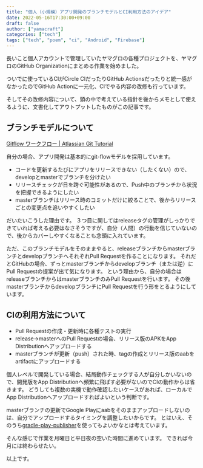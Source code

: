 ```yaml
---
title: "個人（小規模）アプリ開発のブランチモデルとCI利用方法のアイデア"
date: 2022-05-16T17:30:00+09:00
draft: false
author: ["yamacraft"]
categories: ["tech"]
tags: ["tech", "poem", "ci", "Android", "Firebase"]
---
```


長いこと個人アカウントで管理していたヤマグロの各種プロジェクトを、ヤマグロのGitHub Organizationにまとめる作業を始めました。

ついでに使っているCIがCircle CIだったりGitHub Actionsだったりと統一感がなかったのでGitHub Actionに一元化、CIでやる内容の改修も行っています。

そしてその改修内容について、頭の中で考えている指針を後からメモとして使えるように、文書化してアウトプットしたものがこの記事です。

## ブランチモデルについて

[Gitflow ワークフロー \| Atlassian Git Tutorial](https://www.atlassian.com/ja/git/tutorials/comparing-workflows/gitflow-workflow)

<!-- textlint-disable prh -->
自分の場合、アプリ開発は基本的にgit-flowモデルを採用しています。
<!-- textlint-enable prh -->

* コードを更新するたびにアプリをリリースできない（したくない）ので、developとmasterでブランチを分けたい
* リリースチェックが日を跨ぐ可能性があるので、Push中のブランチから状況を把握できるようにしたい
* masterブランチはリリース時のコミットだけに絞ることで、後からリリースごとの変更点を追いやすくしたい

だいたいこうした理由です。
３つ目に関してはreleaseタグの管理がしっかりできていれば考える必要はなさそうですが、自分（人間）の行動を信じていないので、後からカバーしやすくなることも念頭に入れています。

ただ、このブランチモデルをそのままやると、releaseブランチからmasterブランチとdevelopブランチへそれぞれPull Requestを作ることになります。
それだとGitHubの場合、ずっとmasterブランチからdevelopブランチ（または逆）にPull Requestの提案が出て気になります。
という理由から、自分の場合はreleaseブランチからはmasterブランチのみPull Requestを行います。
その後masterブランチからdevelopブランチにPull Requestを行う形をとるようにしています。

## CIの利用方法について

* Pull Requestの作成・更新時に各種テストの実行
* release→masterへのPull Requestの場合、リリース版のAPKをApp Distributionへアップロードする
* masterブランチが更新（push）された時、tagの作成とリリース版のaabをartifactにアップロードする

個人レベルで開発している場合、結局動作チェックする人が自分しかいないので、開発版をApp Distributionへ頻繁に飛ばす必要がないのでCIの動作からは省きます。
どうしても複数の実機で動作確認したいケースがあれば、ローカルでApp Distributionへアップロードすればよいという判断です。

masterブランチの更新でGoogle Playにaabをそのままアップロードしないのは、自分でアップロードするタイミングを調整したいからです。
とはいえ、そのうち[gradle-play-publisher](https://github.com/Triple-T/gradle-play-publisher)を使ってもよいかなとは考えています。

そんな感じで作業を月曜日と平日夜の空いた時間に進めています。
できれば今月には終わらせたい。

以上です。